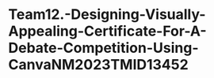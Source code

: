# Team12.-Designing-Visually-Appealing-Certificate-For-A-Debate-Competition-Using-CanvaNM2023TMID13452
